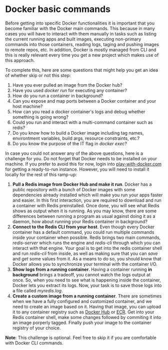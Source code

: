 # Docker basic commands 

Before getting into specific Docker functionalities it is important that you become familiar with the Docker main commands. This because in many cases you will have to interact with them manually in tasks such as listing the current running apps and built images, executing non-primary commands into those containers, reading logs, taging and pushing images to remote repos, etc. In addition, Docker is mostly managed from CLI and this is really relevant every time you get a new project which makes use of this approach.

To complete this, here are some questions that might help you get an idea of whether skip or not this step:
1. Have you ever pulled an image from the Docker hub?
2. Have you used *docker run* for executing any container?
3. How do you run a container in background?
4. Can you expose and map ports between a Docker container and your host machine?
5. How can you read a docker container's logs and debug whether something is going wrong?
6. Could you run and interact with a multi-command container such as redis? 
7. Do you know how to build a Docker image including tag names, environtment variables, build args, resource constraints, etc.?
8. Do you know the purpose of the IT flag in *docker exec*?

In case you could not answer any of the above questions, here is a challenge for you. Do not forget that Docker needs to be installed on your machine. If you prefer to avoid this for now, login into [play-with-docker.com](https://labs.play-with-docker.com/) for getting a ready-to-run instance. However, you will need to install it locally for the rest of this ramp-up:

1. **Pull a Redis image from Docker Hub and make it run**. Docker has a public repository with a bunch of Docker images with some dependencies already installed which will make you run your apps faster and easier. In this first interaction, you are required to download and run a container with Redis preinstalled. Once done, you will see what Redis shows as output when it is running. As you may know, there are some differences between running a program as usual against doing it as a daemon, how about running your Redis container in background?
2. **Connect to the Redis CLI from your host**. Even though every Docker container has a default command, you could run multiple commands inside your container when possible. Redis brings two main commands, *redis-server* which runs the engine and *redis-cli* through which you can interact with that engine. Your goal is to get into the redis container shell and run *redis-cli* from inside, as well as making sure that you can *save* and *get* some values from it. As a means to do so, you should know that Docker allows you to synchronize your terminal with the container I/O.
3. **Show logs from a running container**. Having a container running **in background** brings a tradeoff, you cannot watch the logs output at once. So, when you need to see what is happening inside the container, Docker lets you extract its logs. Now, your task is to save those logs into a file called *myredis.log*. 
4. **Create a custom image from a running container**. There are sometimes when we have a fully configured and customized container, and we need to create an image based on it. Having that image, you can upload it to any container registry such as [Docker Hub](https://hub.docker.com/) or [ECR](https://aws.amazon.com/es/ecr/). Get into your Redis container shell, make some changes followed by commiting it into an image porperly tagged. Finally push your image to the container registry of your choice.

**Note**: This challenge is optional. Feel free to skip it if you are comfortable with Docker CLI commands.